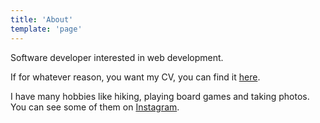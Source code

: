 ```yaml
---
title: 'About'
template: 'page'
---
```


Software developer interested in web development.

If for whatever reason, you want my CV, you can find it [here](https://stackoverflow.com/users/story/225780?view=Cv).

I have many hobbies like hiking, playing board games and taking photos. You can see some of them on [Instagram](https://www.instagram.com/adrian.faciu/).
